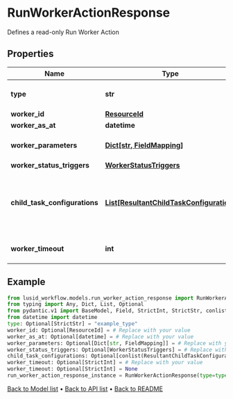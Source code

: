 # RunWorkerActionResponse

Defines a read-only Run Worker Action
## Properties
Name | Type | Description | Notes
------------ | ------------- | ------------- | -------------
**type** | **str** | Type name for this Action | [optional] 
**worker_id** | [**ResourceId**](ResourceId.md) |  | [optional] 
**worker_as_at** | **datetime** | Worker AsAt | [optional] 
**worker_parameters** | [**Dict[str, FieldMapping]**](FieldMapping.md) | Parameters for this Worker | [optional] 
**worker_status_triggers** | [**WorkerStatusTriggers**](WorkerStatusTriggers.md) |  | [optional] 
**child_task_configurations** | [**List[ResultantChildTaskConfiguration]**](ResultantChildTaskConfiguration.md) | Tasks can be generated from run worker results; this is the configuration | [optional] 
**worker_timeout** | **int** | Worker timeout in seconds | [optional] 
## Example

```python
from lusid_workflow.models.run_worker_action_response import RunWorkerActionResponse
from typing import Any, Dict, List, Optional
from pydantic.v1 import BaseModel, Field, StrictInt, StrictStr, conlist, validator
from datetime import datetime
type: Optional[StrictStr] = "example_type"
worker_id: Optional[ResourceId] = # Replace with your value
worker_as_at: Optional[datetime] = # Replace with your value
worker_parameters: Optional[Dict[str, FieldMapping]] = # Replace with your value
worker_status_triggers: Optional[WorkerStatusTriggers] = # Replace with your value
child_task_configurations: Optional[conlist(ResultantChildTaskConfiguration)] = # Replace with your value
worker_timeout: Optional[StrictInt] = # Replace with your value
worker_timeout: Optional[StrictInt] = None
run_worker_action_response_instance = RunWorkerActionResponse(type=type, worker_id=worker_id, worker_as_at=worker_as_at, worker_parameters=worker_parameters, worker_status_triggers=worker_status_triggers, child_task_configurations=child_task_configurations, worker_timeout=worker_timeout)

```

[Back to Model list](../README.md#documentation-for-models) &#8226; [Back to API list](../README.md#documentation-for-api-endpoints) &#8226; [Back to README](../README.md)

